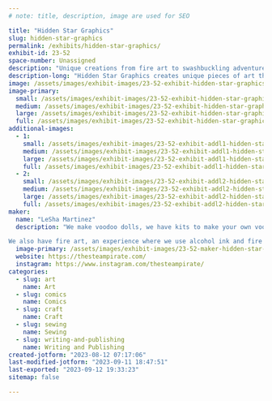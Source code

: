 ```yaml
---
# note: title, description, image are used for SEO

title: "Hidden Star Graphics"
slug: hidden-star-graphics
permalink: /exhibits/hidden-star-graphics/
exhibit-id: 23-52
space-number: Unassigned
description: "Unique creations from fire art to swashbuckling adventures to mischivous voodoo companions."
description-long: "Hidden Star Graphics creates unique pieces of art that celebrate fandoms and unique stories. Together we create adventurous new worlds of exciting characters through a graphic novel, a comic book and a sci-fi novel series. We have cute mischivous friends that are up for adoptions and kits to make your very own voodles. Our favorite experience to share is the creation of fire art. Harnessing the power of fire to create incredible pieces of artwork. "
image: /assets/images/exhibit-images/23-52-exhibit-hidden-star-graphics-pxl-20221016-130309298-large.jpg
image-primary: 
  small: /assets/images/exhibit-images/23-52-exhibit-hidden-star-graphics-pxl-20221016-130309298-small.jpg
  medium: /assets/images/exhibit-images/23-52-exhibit-hidden-star-graphics-pxl-20221016-130309298-medium.jpg
  large: /assets/images/exhibit-images/23-52-exhibit-hidden-star-graphics-pxl-20221016-130309298-large.jpg
  full: /assets/images/exhibit-images/23-52-exhibit-hidden-star-graphics-pxl-20221016-130309298-full.jpg
additional-images: 
  - 1:
    small: /assets/images/exhibit-images/23-52-exhibit-addl1-hidden-star-graphics-pxl-20221016-130252045-small.jpg
    medium: /assets/images/exhibit-images/23-52-exhibit-addl1-hidden-star-graphics-pxl-20221016-130252045-medium.jpg
    large: /assets/images/exhibit-images/23-52-exhibit-addl1-hidden-star-graphics-pxl-20221016-130252045-large.jpg
    full: /assets/images/exhibit-images/23-52-exhibit-addl1-hidden-star-graphics-pxl-20221016-130252045-full.jpg
  - 2:
    small: /assets/images/exhibit-images/23-52-exhibit-addl2-hidden-star-graphics-pxl-20221016-130259014-small.jpg
    medium: /assets/images/exhibit-images/23-52-exhibit-addl2-hidden-star-graphics-pxl-20221016-130259014-medium.jpg
    large: /assets/images/exhibit-images/23-52-exhibit-addl2-hidden-star-graphics-pxl-20221016-130259014-large.jpg
    full: /assets/images/exhibit-images/23-52-exhibit-addl2-hidden-star-graphics-pxl-20221016-130259014-full.jpg
maker: 
  name: "LeSha Martinez"
  description: "We make voodoo dolls, we have kits to make your own voodle (Baby voodoo). Fanart and original creations as well as our own comic and sci fi adventure series about pirates and Space Mermaids. 

We also have fire art, an experience where we use alcohol ink and fire to create unique pieces of art. We have a set up that allows for others to  create their own art work. (we handle the fire portion)"
  image-primary: /assets/images/exhibit-images/23-52-maker-hidden-star-graphics-pxl-20220213-140833975-medium.jpg
  website: https://thesteampirate.com/
  instagram: https://www.instagram.com/thesteampirate/
categories: 
  - slug: art
    name: Art
  - slug: comics
    name: Comics
  - slug: craft
    name: Craft
  - slug: sewing
    name: Sewing
  - slug: writing-and-publishing
    name: Writing and Publishing
created-jotform: "2023-08-12 07:17:06"
last-modified-jotform: "2023-09-11 18:47:51"
last-exported: "2023-09-12 19:33:23"
sitemap: false

---
```

